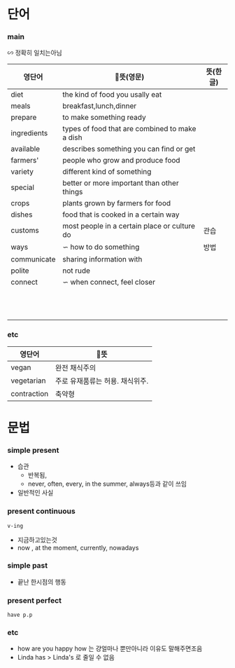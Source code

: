 # 단어

### main
∽ 정확히 일치는아님

| 영단어         | 뜻(영문)                                         | 뜻(한글) |
| ----------- | ---------------------------------------------- | ----- |
| diet        | the kind of food you usally eat                |       |
| meals       | breakfast,lunch,dinner                         |       |
| prepare     | to make something ready                        |       |
| ingredients | types of food that are combined to make a dish |       |
| available   | describes something you can find or get        |       |
| farmers'    | people who grow and produce food               |       |
| variety     | different kind of something                    |       |
| special     | better or more important than other things     |       |
| crops       | plants grown by farmers for food               |       |
| dishes      | food that is cooked in a certain way           |       |
| customs     | most people in a certain place or culture do   | 관습    |
| ways        | ∽ how to do something                          | 방법    |
| communicate | sharing information with                       |       |
| polite      | not rude                                       |       |
| connect     | ∽ when connect, feel closer                    |       |
|             |                                                |       |
|             |                                                |       |
|             |                                                |       |
|             |                                                |       |
|             |                                                |       |
|             |                                                |       |
|             |                                                |       |
|             |                                                |       |
|             |                                                |       |
|             |                                                |       |
|             |                                                |       |
|             |                                                |       |

### etc
| 영단어         | 뜻                 |
| ----------- | ------------------ |
| vegan       | 완전 채식주의            |
| vegetarian  | 주로 유재품류는 허용. 채식위주. |
| contraction | 축약형                |

# 문법

### simple present
- 습관
	- 반복됨, 
	- never, often, every, in the summer, always등과 같이 쓰임
- 일반적인 사실
### present continuous
`v-ing`
- 지금하고있는것
- now , at the moment, currently, nowadays
### simple past
- 끝난 한시점의 행동

### present perfect
`have p.p`

### etc
- how are you happy how 는 걍얼마나 뿐만아니라 이유도 말해주면조음
- Linda has > Linda's 로 줄일 수 없음